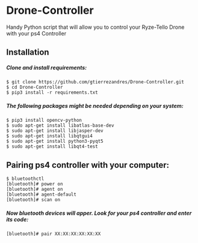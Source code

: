 # Drone-Controller
Handy Python script that will allow you to control your Ryze-Tello Drone with your ps4 Controller

## Installation
##### Clone and install requirements:
    $ git clone https://github.com/gtierrezandres/Drone-Controller.git
    $ cd Drone-Controller
    $ pip3 install -r requirements.txt
    
##### The following packages might be needed depending on your system:
    $ pip3 install opencv-python
    $ sudo apt-get install libatlas-base-dev
    $ sudo apt-get install libjasper-dev
    $ sudo apt-get install libqtgui4
    $ sudo apt-get install python3-pyqt5
    $ sudo apt-get install libqt4-test
    
## Pairing ps4 controller with your computer:
    $ bluetoothctl
    [bluetooth]# power on
    [bluetooth]# agent on
    [bluetooth]# agent-default
    [bluetooth]# scan on
    
##### Now bluetooth devices will apper. Look for your ps4 controller and enter its code:
    [bluetooth]# pair XX:XX:XX:XX:XX:XX
    
